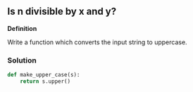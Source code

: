 ## Is n divisible by x and y?

**Definition**

Write a function which converts the input string to uppercase.

### Solution

```python
def make_upper_case(s):
    return s.upper()
```
        
